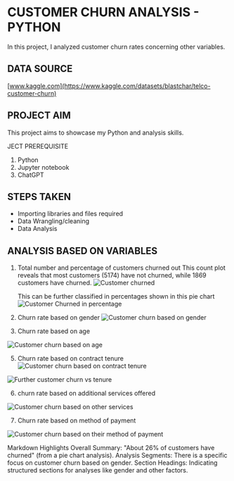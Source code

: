 # CUSTOMER CHURN ANALYSIS - PYTHON
In this project, I analyzed customer churn rates concerning other variables.

## DATA SOURCE
[www.kaggle.com](https://www.kaggle.com/datasets/blastchar/telco-customer-churn)
## PROJECT AIM
This project aims to showcase my Python and analysis skills. 

JECT PREREQUISITE
1. Python
2. Jupyter notebook
3. ChatGPT

## STEPS TAKEN
- Importing libraries and files required
- Data Wrangling/cleaning
- Data Analysis

## ANALYSIS BASED ON VARIABLES
1. Total number and percentage of customers churned out
   This count plot reveals that most customers (5174) have not churned, while 1869 customers have churned.
![Customer churned](https://github.com/user-attachments/assets/b1f53ad0-1e01-463d-ae8d-03b877455219)

   This can be further classified in percentages shown in this pie chart
![Customer Churned in percentage](https://github.com/user-attachments/assets/dec75983-9877-422a-8996-7f27cc8ed7c2)


3. Churn rate based on gender
![Customer churn based on gender](https://github.com/user-attachments/assets/798b8a87-efdd-4cb5-a119-2b3efed99b58)

4. Churn rate based on age

![Customer churn based on age](https://github.com/user-attachments/assets/37776437-5347-4319-b7d7-04ad7d26172b)

  
5. Churn rate based on contract tenure
![Customer churn based on contract tenure](https://github.com/user-attachments/assets/10b62936-7a46-42f0-a181-c37aaf84fb65)

![Further customer churn vs tenure](https://github.com/user-attachments/assets/fc6dcd39-8cbf-4301-a997-07d7fbc8465c)


6. churn rate based on additional services offered 

![Customer churn based on other services](https://github.com/user-attachments/assets/7a4eb1ae-4719-4502-a9ff-e28a6e3fc3b2)


7. Churn rate based on method of payment

![Customer churn based on their method of payment](https://github.com/user-attachments/assets/3ad12ecf-ff84-43d0-baaa-9d1ad1ae6cdc)



Markdown Highlights
Overall Summary: "About 26% of customers have churned" (from a pie chart analysis).
Analysis Segments: There is a specific focus on customer churn based on gender.
Section Headings: Indicating structured sections for analyses like gender and other factors.
